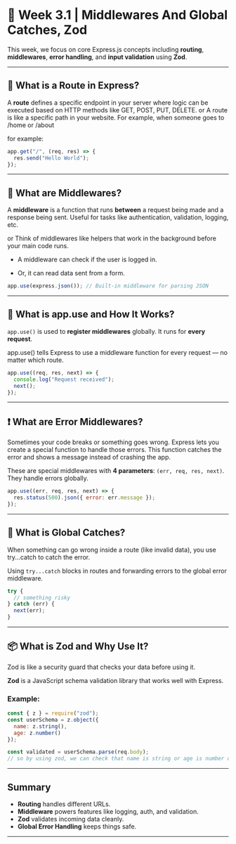 # 📘 Week 3.1 | Middlewares And Global Catches, Zod

This week, we focus on core Express.js concepts including **routing**, **middlewares**, **error handling**, and **input validation** using **Zod**.

---

## 🚦 What is a Route in Express?
A **route** defines a specific endpoint in your server where logic can be executed based on HTTP methods like GET, POST, PUT, DELETE.
or 
A route is like a specific path in your website. For example, when someone goes to /home or /about

for example:
```js
app.get("/", (req, res) => {
  res.send("Hello World");
});
```

---

## 🧩 What are Middlewares?
A **middleware** is a function that runs **between** a request being made and a response being sent. Useful for tasks like authentication, validation, logging, etc.

or Think of middlewares like helpers that work in the background before your main code runs.
- A middleware can check if the user is logged in.

- Or, it can read data sent from a form.

```js
app.use(express.json()); // Built-in middleware for parsing JSON
```

---

## 🔄 What is app.use and How It Works?
`app.use()` is used to **register middlewares** globally. It runs for **every request**.

app.use() tells Express to use a middleware function for every request — no matter which route.

```js
app.use((req, res, next) => {
  console.log("Request received");
  next();
});
```

---

## ❗ What are Error Middlewares?
Sometimes your code breaks or something goes wrong. Express lets you create a special function to handle those errors. This function catches the error and shows a message instead of crashing the app.

These are special middlewares with **4 parameters**: `(err, req, res, next)`. They handle errors globally.

```js
app.use((err, req, res, next) => {
  res.status(500).json({ error: err.message });
});
```

---

## 🛑 What is Global Catches?
When something can go wrong inside a route (like invalid data), you use try...catch to catch the error.

Using `try...catch` blocks in routes and forwarding errors to the global error middleware.

```js
try {
  // something risky
} catch (err) {
  next(err);
}
```

---

## 📦 What is Zod and Why Use It?
Zod is like a security guard that checks your data before using it.

**Zod** is a JavaScript schema validation library that works well with Express.

### Example:
```js
const { z } = require("zod");
const userSchema = z.object({
  name: z.string(),
  age: z.number()
});

const validated = userSchema.parse(req.body);
// so by using zod, we can check that name is string or age is number or not
```

---


##  Summary
- **Routing** handles different URLs.
- **Middleware** powers features like logging, auth, and validation.
- **Zod** validates incoming data cleanly.
- **Global Error Handling** keeps things safe.



---


